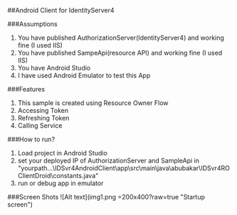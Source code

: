 ##Android Client for IdentityServer4

###Assumptions
1. You have published AuthorizationServer(IdentityServer4) and working fine (I used IIS)
2. You have published SampeApi(resource API) and working fine (I used IIS)
3. You have Android Studio
4. I have used Android Emulator to test this App

###Features
1. This sample is created using Resource Owner Flow
2. Accessing Token
3. Refreshing Token
4. Calling Service

###How to run?
1. Load project in Android Studio
2. set your deployed IP of AuthorizationServer and SampleApi in "yourpath...\IDSvr4AndroidClient\app\src\main\java\abubakar\IDSvr4ROClientDroid\constants.java"
3. run or debug app in emulator

###Screen Shots
![Alt text](img1.png =200x400?raw=true "Startup screen")
